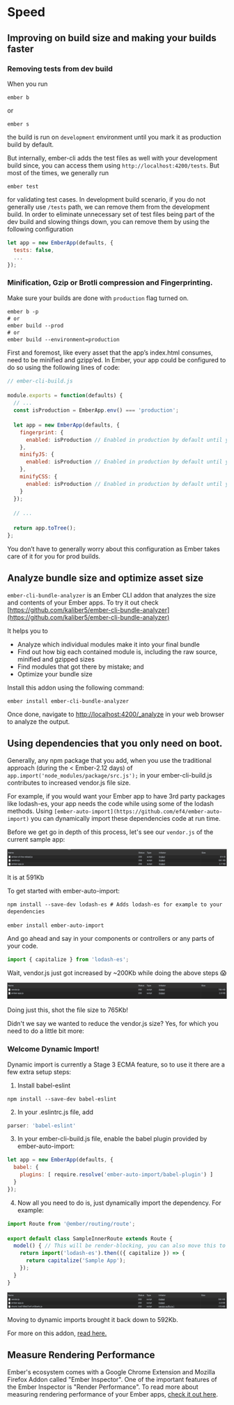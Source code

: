 # Speed

## Improving on build size and making your builds faster

### Removing tests from dev build

When you run
```
ember b
```

or 

```
ember s
```
the build is run on `development` environment until you mark it as production build by default.

But internally, ember-cli adds the test files as well with your development build since, you can access them using `http://localhost:4200/tests`. But most of the times, we generally run
```
ember test
```
for validating test cases. In development build scenario, if you do not generally use `/tests` path, we can remove them from the development build. In order to eliminate unnecessary set of test files being part of the dev build and slowing things down, you can remove them by using the following configuration

```js
let app = new EmberApp(defaults, {
  tests: false,
  ...
});
```

### Minification, Gzip or Brotli compression and Fingerprinting.

Make sure your builds are done with `production` flag turned on.
```
ember b -p
# or
ember build --prod
# or
ember build --environment=production
```

First and foremost, like every asset that the app’s index.html consumes, need to be minified and gzipp’ed. In Ember, your app could be configured to do so using the following lines of code:

```js
// ember-cli-build.js

module.exports = function(defaults) {
  // ...
  const isProduction = EmberApp.env() === 'production';

  let app = new EmberApp(defaults, {
    fingerprint: {
      enabled: isProduction // Enabled in production by default until you override.
    },
    minifyJS: {
      enabled: isProduction // Enabled in production by default until you override.
    },
    minifyCSS: {
      enabled: isProduction // Enabled in production by default until you override.
    }
  });

  // ...

  return app.toTree();
};
```

You don’t have to generally worry about this configuration as Ember takes care of it for you for prod builds.

## Analyze bundle size and optimize asset size

`ember-cli-bundle-analyzer` is an Ember CLI addon that analyzes the size and contents of your Ember apps. To try it out check [https://github.com/kaliber5/ember-cli-bundle-analyzer](https://github.com/kaliber5/ember-cli-bundle-analyzer)

It helps you to

- Analyze which individual modules make it into your final bundle
- Find out how big each contained module is, including the raw source, minified and gzipped sizes
- Find modules that got there by mistake; and
- Optimize your bundle size

Install this addon using the following command:
```
ember install ember-cli-bundle-analyzer
```

Once done, navigate to [http://localhost:4200/_analyze](http://localhost:4200/_analyz) in your web browser to analyze the output.

## Using dependencies that you only need on boot.

Generally, any npm package that you add, when you use the traditional approach (during the < Ember-2.12 days) of `app.import('node_modules/package/src.js');` in your ember-cli-build.js contributes to increased vendor.js file size. 

For example, if you would want your Ember app to have 3rd party packages like lodash-es, your app needs the code while using some of the lodash methods. Using `[ember-auto-import](https://github.com/ef4/ember-auto-import)` you can dynamically import these dependencies code at run time.

Before we get go in depth of this process, let's see our `vendor.js` of the current sample app:

![Speed/Untitled.png](Speed/Untitled.png)

It is at 591Kb

To get started with ember-auto-import:

```
npm install --save-dev lodash-es # Adds lodash-es for example to your dependencies

ember install ember-auto-import
```

And go ahead and say in your components or controllers or any parts of your code.
```js
import { capitalize } from 'lodash-es';
```

Wait, vendor.js just got increased by ~200Kb while doing the above steps 😱

![Speed/Untitled%201.png](Speed/Untitled%201.png)

Doing just this, shot the file size to 765Kb!

Didn't we say we wanted to reduce the vendor.js size? Yes, for which you need to do a little bit more:

### Welcome Dynamic Import!

Dynamic import is currently a Stage 3 ECMA feature, so to use it there are a few extra setup steps:

1. Install babel-eslint
```
npm install --save-dev babel-eslint
```

2. In your .eslintrc.js file, add

```js
parser: 'babel-eslint'
```

3. In your ember-cli-build.js file, enable the babel plugin provided by ember-auto-import:
```js
let app = new EmberApp(defaults, {
  babel: {
    plugins: [ require.resolve('ember-auto-import/babel-plugin') ]
  }
});
```

4. Now all you need to do is, just dynamically import the dependency. For example:
```js
import Route from '@ember/routing/route';

export default class SampleInnerRoute extends Route {
  model() { // This will be render-blocking, you can also move this to your controller' or component' JS file
    return import('lodash-es').then(({ capitalize }) => {
      return capitalize('Sample App');
    });
  }
}
```

![Speed/Untitled%202.png](Speed/Untitled%202.png)

Moving to dynamic imports brought it back down to 592Kb.

For more on this addon, [read here.](https://github.com/ef4/ember-auto-import)

## Measure Rendering Performance

Ember's ecosystem comes with a Google Chrome Extension and Mozilla Firefox Addon called "Ember Inspector". One of the important features of the Ember Inspector is "Render Performance". To read more about measuring rendering performance of your Ember apps, [check it out here](https://guides.emberjs.com/release/ember-inspector/render-performance/).
